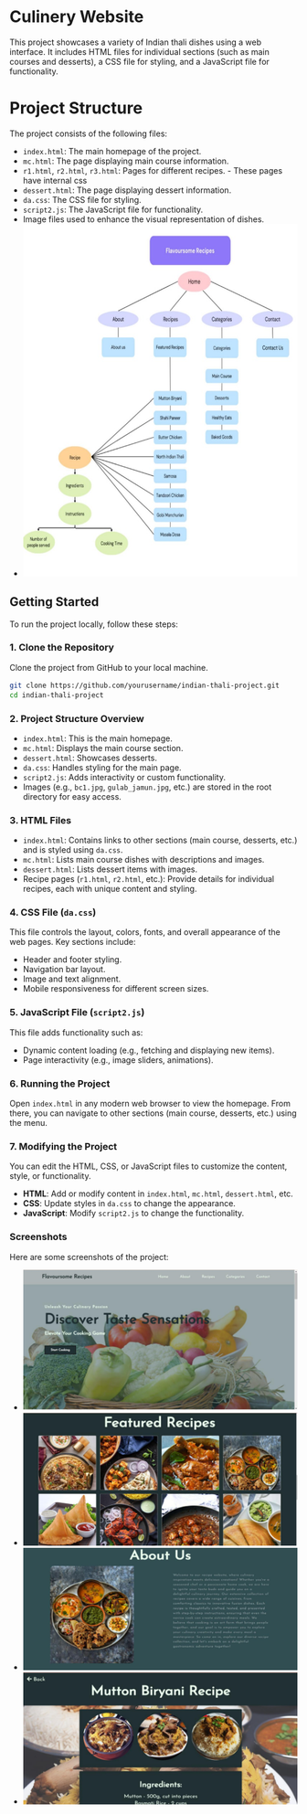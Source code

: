 # Culinery Website

This project showcases a variety of Indian thali dishes using a web interface. It includes HTML files for individual sections (such as main courses and desserts), a CSS file for styling, and a JavaScript file for functionality.

# Project Structure

The project consists of the following files:

- `index.html`: The main homepage of the project.
- `mc.html`: The page displaying main course information.
- `r1.html`, `r2.html`, `r3.html`: Pages for different recipes. - These pages have internal css
- `dessert.html`: The page displaying dessert information.
- `da.css`: The CSS file for styling.
- `script2.js`: The JavaScript file for functionality.
- Image files used to enhance the visual representation of dishes.
- ![Flow Chart of the project](flowchart.jpg)

## Getting Started

To run the project locally, follow these steps:

### 1. Clone the Repository

Clone the project from GitHub to your local machine.

```bash
git clone https://github.com/yourusername/indian-thali-project.git
cd indian-thali-project
```

### 2. Project Structure Overview

- `index.html`: This is the main homepage.
- `mc.html`: Displays the main course section.
- `dessert.html`: Showcases desserts.
- `da.css`: Handles styling for the main page.
- `script2.js`: Adds interactivity or custom functionality.
- Images (e.g., `bc1.jpg`, `gulab_jamun.jpg`, etc.) are stored in the root directory for easy access.

### 3. HTML Files

- `index.html`: Contains links to other sections (main course, desserts, etc.) and is styled using `da.css`.
- `mc.html`: Lists main course dishes with descriptions and images.
- `dessert.html`: Lists dessert items with images.
- Recipe pages (`r1.html`, `r2.html`, etc.): Provide details for individual recipes, each with unique content and styling.

### 4. CSS File (`da.css`)

This file controls the layout, colors, fonts, and overall appearance of the web pages. Key sections include:

- Header and footer styling.
- Navigation bar layout.
- Image and text alignment.
- Mobile responsiveness for different screen sizes.

### 5. JavaScript File (`script2.js`)

This file adds functionality such as:

- Dynamic content loading (e.g., fetching and displaying new items).
- Page interactivity (e.g., image sliders, animations).

### 6. Running the Project

Open `index.html` in any modern web browser to view the homepage. From there, you can navigate to other sections (main course, desserts, etc.) using the menu.


### 7. Modifying the Project

You can edit the HTML, CSS, or JavaScript files to customize the content, style, or functionality.

- **HTML**: Add or modify content in `index.html`, `mc.html`, `dessert.html`, etc.
- **CSS**: Update styles in `da.css` to change the appearance.
- **JavaScript**: Modify `script2.js` to change the functionality.

### Screenshots

Here are some screenshots of the project:

- ![Homepage](homepage.jpg)
- ![Featured Recipes](featured_recipes.jpg)
- ![About us](about_us.jpg)
- ![Mutton Biryani Recipe](mutton_biryani.jpg)

